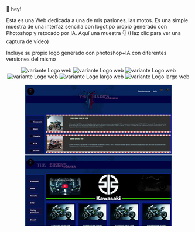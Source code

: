 👋 hey!

Esta es una Web dedicada a una de mis pasiones, las motos. Es una simple muestra de una interfaz sencilla con logotipo propio generado con Photoshop y retocado por IA.
Aquí una muestra 👇 (Haz clic para ver una captura de vídeo)

Incluye su propio logo generado con photoshop+IA con diferentes versiones del mismo

<p align="center">
  <img src="images/logo.png" alt="variante Logo web" width="400"/>
  <img src="images/logo2.png" alt="variante Logo web" width="400"/>
  <img src="images/logo3.png" alt="variante Logo web" width="400"/>
  <img src="images/logo4.png" alt="variante Logo web" width="400"/>
  <img src="images/logolargo.png" alt="variante Logo largo web" width="400"/>
  <img src="images/logolargo2.png" alt="variante Logo largo web" width="400"/>
</p>


<p align="center">
  <a href="./imagenes/captura.mp4">
  <img src="./imagenes/principal.png" alt="Captura de pantalla principal" width="400"/>
  <img src="./imagenes/kawasaki.png" alt="Captura de pantalla secundaria" width="400"/>
   </a>
</p>
